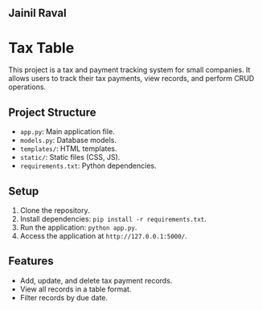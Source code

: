 ## Jainil Raval

# Tax Table

This project is a tax and payment tracking system for small companies. It allows users to track their tax payments, view records, and perform CRUD operations.

## Project Structure
- `app.py`: Main application file.
- `models.py`: Database models.
- `templates/`: HTML templates.
- `static/`: Static files (CSS, JS).
- `requirements.txt`: Python dependencies.

## Setup
1. Clone the repository.
2. Install dependencies: `pip install -r requirements.txt`.
3. Run the application: `python app.py`.
4. Access the application at `http://127.0.0.1:5000/`.

## Features
- Add, update, and delete tax payment records.
- View all records in a table format.
- Filter records by due date.